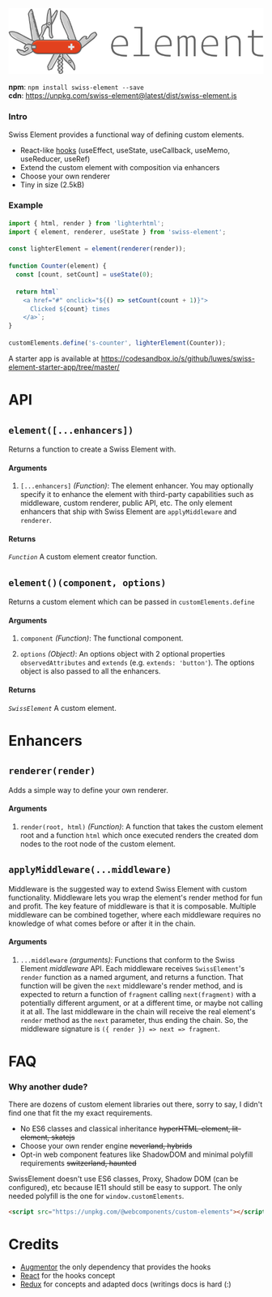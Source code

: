 <p align="center">
<a href="https://github.com/luwes/swiss-element">
  
![SwissElement](./media/swiss-element.svg "SwissElement")

</a>
</p>

**npm**: `npm install swiss-element --save`  
**cdn**: https://unpkg.com/swiss-element@latest/dist/swiss-element.js  

### Intro

Swiss Element provides a functional way of defining custom elements.

- React-like [hooks](https://reactjs.org/docs/hooks-intro.html) (useEffect, useState, useCallback, useMemo, useReducer, useRef)
- Extend the custom element with composition via enhancers
- Choose your own renderer
- Tiny in size (2.5kB)

### Example

```js
import { html, render } from 'lighterhtml';
import { element, renderer, useState } from 'swiss-element';

const lighterElement = element(renderer(render));

function Counter(element) {
  const [count, setCount] = useState(0);

  return html`
    <a href="#" onclick="${() => setCount(count + 1)}">
      Clicked ${count} times
    </a>`;
}

customElements.define('s-counter', lighterElement(Counter));
```

A starter app is available at https://codesandbox.io/s/github/luwes/swiss-element-starter-app/tree/master/

# API

## `element([...enhancers])`

Returns a function to create a Swiss Element with.

#### Arguments

1. `[...enhancers]` _(Function)_: The element enhancer. You may optionally specify it to enhance the element with third-party capabilities such as middleware, custom renderer, public API, etc. The only element enhancers that ship with Swiss Element are `applyMiddleware` and `renderer`.

#### Returns

_`Function`_ A custom element creator function.

## `element()(component, options)`

Returns a custom element which can be passed in `customElements.define`

#### Arguments

1. `component` _(Function)_: The functional component.

2. `options` _(Object)_: An options object with 2 optional properties `observedAttributes` and `extends` (e.g. `extends: 'button'`). The options object is also passed to all the enhancers.

#### Returns

_`SwissElement`_ A custom element.

# Enhancers

## `renderer(render)`

Adds a simple way to define your own renderer.

#### Arguments

1. `render(root, html)` _(Function)_: A function that takes the custom element root and a function `html` which once executed renders the created dom nodes to the root node of the custom element.

## `applyMiddleware(...middleware)`

Middleware is the suggested way to extend Swiss Element with custom functionality. Middleware lets you wrap the element's render method for fun and profit. The key feature of middleware is that it is composable. Multiple middleware can be combined together, where each middleware requires no knowledge of what comes before or after it in the chain.

#### Arguments

1. `...middleware` _(arguments)_: Functions that conform to the Swiss Element _middleware_ API. Each middleware receives `SwissElement`'s `render` function as a named argument, and returns a function. That function will be given the `next` middleware's render method, and is expected to return a function of `fragment` calling `next(fragment)` with a potentially different argument, or at a different time, or maybe not calling it at all. The last middleware in the chain will receive the real element's `render` method as the `next` parameter, thus ending the chain. So, the middleware signature is `({ render }) => next => fragment`.

# FAQ

### Why another dude?

There are dozens of custom element libraries out there, sorry to say, I didn't find one that fit the my exact requirements.

- No ES6 classes and classical inheritance ~~hyperHTML-element, lit-element, skatejs~~
- Choose your own render engine ~~neverland, hybrids~~
- Opt-in web component features like ShadowDOM and minimal polyfill requirements ~~switzerland, haunted~~

SwissElement doesn't use ES6 classes, Proxy, Shadow DOM (can be configured), etc because IE11 should still be easy to support. The only needed polyfill is the one for `window.customElements`.

```html 
<script src="https://unpkg.com/@webcomponents/custom-elements"></script>
```

# Credits

- [Augmentor](https://github.com/WebReflection/augmentor) the only dependency that provides the hooks
- [React](https://reactjs.org/) for the hooks concept
- [Redux](https://redux.js.org/) for concepts and adapted docs (writings docs is hard (:) 
